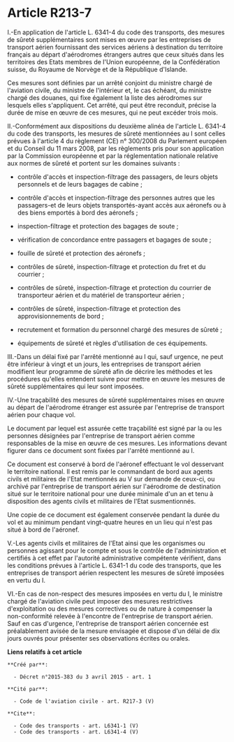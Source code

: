 # Article R213-7

I.-En application de l'article L. 6341-4 du code des transports, des mesures de sûreté supplémentaires sont mises en œuvre
par les entreprises de transport aérien fournissant des services aériens à destination du territoire français au départ
d'aérodromes étrangers autres que ceux situés dans les territoires des Etats membres de l'Union européenne, de la
Confédération suisse, du Royaume de Norvège et de la République d'Islande. 

Ces mesures sont définies par un arrêté conjoint du ministre chargé de l'aviation civile, du ministre de l'intérieur et, le
cas échéant, du ministre chargé des douanes, qui fixe également la liste des aérodromes sur lesquels elles s'appliquent. Cet
arrêté, qui peut être reconduit, précise la durée de mise en œuvre de ces mesures, qui ne peut excéder trois mois. 

II.-Conformément aux dispositions du deuxième alinéa de l'article L. 6341-4 du code des transports, les mesures de sûreté
mentionnées au I sont celles prévues à l'article 4 du règlement (CE) n° 300/2008 du Parlement européen et du Conseil du 11
mars 2008, par les règlements pris pour son application par la Commission européenne et par la réglementation nationale
relative aux normes de sûreté et portent sur les domaines suivants :

- contrôle d'accès et inspection-filtrage des passagers, de leurs objets personnels et de leurs bagages de cabine ;

- contrôle d'accès et inspection-filtrage des personnes autres que les passagers-et de leurs objets transportés-ayant accès
aux aéronefs ou à des biens emportés à bord des aéronefs ;

- inspection-filtrage et protection des bagages de soute ;

- vérification de concordance entre passagers et bagages de soute ;

- fouille de sûreté et protection des aéronefs ;

- contrôles de sûreté, inspection-filtrage et protection du fret et du courrier ;

- contrôles de sûreté, inspection-filtrage et protection du courrier de transporteur aérien et du matériel de transporteur
aérien ;

- contrôles de sûreté, inspection-filtrage et protection des approvisionnements de bord ;

- recrutement et formation du personnel chargé des mesures de sûreté ;

- équipements de sûreté et règles d'utilisation de ces équipements. 

III.-Dans un délai fixé par l'arrêté mentionné au I qui, sauf urgence, ne peut être inférieur à vingt et un jours, les
entreprises de transport aérien modifient leur programme de sûreté afin de décrire les méthodes et les procédures qu'elles
entendent suivre pour mettre en œuvre les mesures de sûreté supplémentaires qui leur sont imposées. 

IV.-Une traçabilité des mesures de sûreté supplémentaires mises en œuvre au départ de l'aérodrome étranger est assurée par
l'entreprise de transport aérien pour chaque vol. 

Le document par lequel est assurée cette traçabilité est signé par la ou les personnes désignées par l'entreprise de
transport aérien comme responsables de la mise en œuvre de ces mesures. Les informations devant figurer dans ce document sont
fixées par l'arrêté mentionné au I. 

Ce document est conservé à bord de l'aéronef effectuant le vol desservant le territoire national. Il est remis par le
commandant de bord aux agents civils et militaires de l'Etat mentionnés au V sur demande de ceux-ci, ou archivé par
l'entreprise de transport aérien sur l'aérodrome de destination situé sur le territoire national pour une durée minimale d'un
an et tenu à disposition des agents civils et militaires de l'Etat susmentionnés. 

Une copie de ce document est également conservée pendant la durée du vol et au minimum pendant vingt-quatre heures en un lieu
qui n'est pas situé à bord de l'aéronef. 

V.-Les agents civils et militaires de l'Etat ainsi que les organismes ou personnes agissant pour le compte et sous le
contrôle de l'administration et certifiés à cet effet par l'autorité administrative compétente vérifient, dans les conditions
prévues à l'article L. 6341-1 du code des transports, que les entreprises de transport aérien respectent les mesures de
sûreté imposées en vertu du I. 

VI.-En cas de non-respect des mesures imposées en vertu du I, le ministre chargé de l'aviation civile peut imposer des
mesures restrictives d'exploitation ou des mesures correctives ou de nature à compenser la non-conformité relevée à
l'encontre de l'entreprise de transport aérien. Sauf en cas d'urgence, l'entreprise de transport aérien concernée est
préalablement avisée de la mesure envisagée et dispose d'un délai de dix jours ouvrés pour présenter ses observations écrites
ou orales.

**Liens relatifs à cet article**

	**Créé par**:

	  - Décret n°2015-383 du 3 avril 2015 - art. 1

	**Cité par**:

	  - Code de l'aviation civile - art. R217-3 (V)

	**Cite**:

	  - Code des transports - art. L6341-1 (V)
	  - Code des transports - art. L6341-4 (V)
